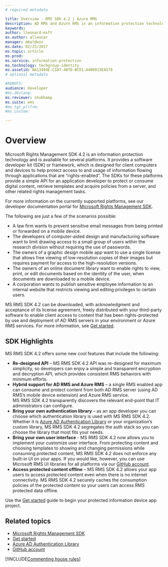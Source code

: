 ```yaml
---
# required metadata

title: Overview - RMS SDK 4.2 | Azure RMS
description: AD RMS and Azure RMS is an information protection technology that helps safeguard digital information from unauthorized use.
keywords:
author: lleonard-msft
ms.author: alleonar
manager: mbaldwin
ms.date: 02/23/2017
ms.topic: article
ms.prod:
ms.service: information-protection
ms.technology: techgroup-identity
ms.assetid: 8A13494E-C1D7-407D-BCD1-A406915EA578
# optional metadata

#ROBOTS:
audience: developer
#ms.devlang:
ms.reviewer: shubhamp
ms.suite: ems
#ms.tgt_pltfrm:
#ms.custom:

---
```


# Overview

Microsoft Rights Management SDK 4.2 is an information protection technology and is available for several platforms.  It provides a software developer kit (SDK) or framework, which is designed for client computers and devices to help protect access to and usage of information flowing through applications that are “rights-enabled”. The SDKs for these platforms provide a simple API for an application developer to protect or consume digital content, retrieve templates and acquire policies from a server, and other related rights management tasks.

For more information on the currently supported platforms, see our developer documentation portal for [Microsoft Rights Management SDK](active-directory-rights-management-services-multi-platform-thin-client-sdk-portal.md).

The following are just a few of the scenarios possible:

-   A law firm wants to prevent sensitive email messages from being printed or forwarded on a mobile device.
-   The developers of computer-aided design and manufacturing software want to limit drawing access to a small group of users within the research division without requiring the use of passwords.
-   The owners of a graphic design mobile app want to use a single license that allows free viewing of low-resolution copies of their images but requires payment for access to the high-resolution versions.
-   The owners of an online document library want to enable rights to view, print, or edit documents based on the identity of the user, when documents are downloaded to a mobile device.
-   A corporation wants to publish sensitive employee information to an internal website that restricts viewing and editing privileges to certain users.

MS RMS SDK 4.2 can be downloaded, with acknowledgment and acceptance of its license agreement, freely distributed with your third-party software to enable client access to content that has been rights-protected by use and deployment of AD RMS servers in your environment or Azure RMS services. For more information, see [Get started](get-started.md).

## SDK Highlights


MS RMS SDK 4.2 offers some new cool features that include the following:

-   **Re-designed API** – MS RMS SDK 4.2 API was re-designed for maximum simplicity, so developers can enjoy a simple and transparent encryption and decryption API, which provides consistent RMS behaviors with minimum efforts.
-   **Hybrid support for AD RMS and Azure RMS** – a single RMS enabled app can consume and protect content from both AD RMS server (using AD RMS’s mobile device extension) and Azure RMS service. MS RMS SDK 4.2 transparently discovers the relevant end-point that IT administrators can configure.
-   **Bring your own authentication library** – as an app developer you can choose which authentication library is used with MS RMS SDK 4.2. Whether it is [Azure AD Authentication Library](https://msdn.microsoft.com/library/jj573266.aspx) or your organization’s custom library, MS RMS SDK 4.2 segregates the auth stack so you can choose the library that most fits your needs.
-   **Bring your own user interface** - MS RMS SDK 4.2 now allows you to implement your customize user interface. From protecting content and choosing templates to showing and changing permissions while consuming protected content, MS RMS SDK 4.2 does not enforce any built-in UI on your apps. If you would like, however, you can use Microsoft RMS UI libraries for all platforms via our [GitHub account](https://github.com/AzureAD/).
-   **Access protected content offline** – MS RMS SDK 4.2 allows your app users to access protected content even when there is no internet connectivity. MS RMS SDK 4.2 securely caches the consumption policies of the protected content so your users can access RMS protected data offline.

Use the [Get started](get-started.md) guide to begin your protected information device app project.

## Related topics

* [Microsoft Rights Management SDK](active-directory-rights-management-services-multi-platform-thin-client-sdk-portal.md)
* [Get started](get-started.md)
* [Azure AD Authentication Library](https://msdn.microsoft.com/library/jj573266.aspx)
* [GitHub account](https://github.com/AzureAD/)

[!INCLUDE[Commenting house rules](../includes/houserules.md)]